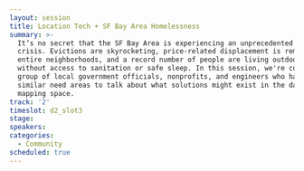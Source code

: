 ```yaml
---
layout: session
title: Location Tech + SF Bay Area Homelessness
summary: >-
  It’s no secret that the SF Bay Area is experiencing an unprecedented housing
  crisis. Evictions are skyrocketing, price-related displacement is remapping
  entire neighborhoods, and a record number of people are living outdoors
  without access to sanitation or safe sleep. In this session, we're convening a
  group of local government officials, nonprofits, and engineers who have mapped
  similar need areas to talk about what solutions might exist in the data and
  mapping space.
track: '2'
timeslot: d2_slot3
stage:
speakers:
categories:
  - Community
scheduled: true
---
```


